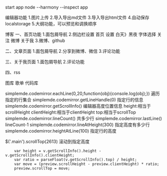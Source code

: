 start app
node --harmony --inspect app

编辑器功能
1.图片上传
2.导入导出md文件
3.导入导出html文件
4.自动保存 localstorage
5.大纲功能，可以预览和调换顺序


博客
一、首页功能
1.面包屑导航
2.侧边栏设置
    首页
    设置
       白天》黑夜
       字体选择
    关注
       微博
    关于我
3.微博、github

二、文章页面
1.面包屑导航
2.分享到微博、微信
3.评论功能

三、关于我页面
1.面包屑导航
2.评论功能

四、rss

图库
歌单
代码库


simplemde.codemirror.eachLine(0,20,function(obj){console.log(obj);}) 遍历指定的行集合
simplemde.codemirror.getLineHandle(0) 指定行的信息
simplemde.codemirror.getScrollInfo() 编辑器高度位置信息
	height:相当于scrollHeight
	clientHeight:相当于clientHeight
	top:相当于scrollTop 
simplemde.codemirror.lineCount() 共多少行
simplemde.codemirror.lastLine() lineCount-1
simplemde.codemirror.lineAtHeight(300) 指定高度有多少行
simplemde.codemirror.heightAtLine(100) 指定行的高度 

$('.main').scrollTop(2613) 滚动到指定高度

		var height = v.getScrollInfo().height - v.getScrollInfo().clientHeight;
		var ratio = parseFloat(v.getScrollInfo().top) / height;
		var move = (preview.scrollHeight - preview.clientHeight) * ratio;
		preview.scrollTop = move;